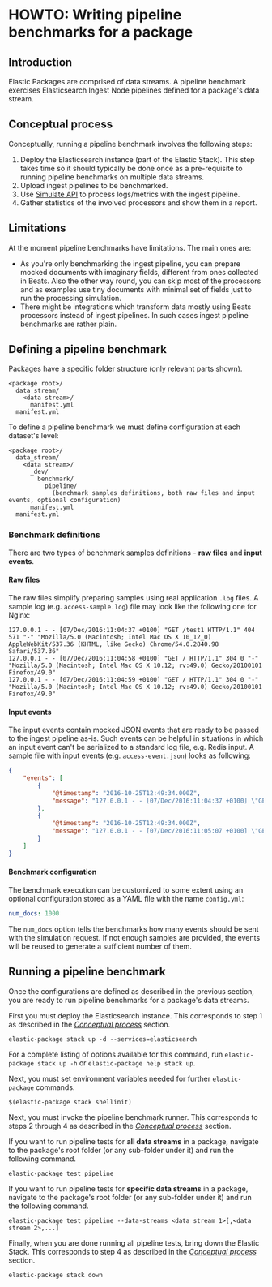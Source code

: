 # HOWTO: Writing pipeline benchmarks for a package

## Introduction

Elastic Packages are comprised of data streams. A pipeline benchmark exercises Elasticsearch Ingest Node pipelines defined for a package's data stream.

## Conceptual process

Conceptually, running a pipeline benchmark involves the following steps:

1. Deploy the Elasticsearch instance (part of the Elastic Stack). This step takes time so it should typically be done once as a pre-requisite to running pipeline benchmarks on multiple data streams.
1. Upload ingest pipelines to be benchmarked.
1. Use [Simulate API](https://www.elastic.co/guide/en/elasticsearch/reference/master/simulate-pipeline-api.html) to process logs/metrics with the ingest pipeline.
1. Gather statistics of the involved processors and show them in a report.

## Limitations

At the moment pipeline benchmarks have limitations. The main ones are:
* As you're only benchmarking the ingest pipeline, you can prepare mocked documents with imaginary fields, different from ones collected in Beats. Also the other way round, you can skip most of the processors and as examples use tiny documents with minimal set of fields just to run the processing simulation.
* There might be integrations which transform data mostly using Beats processors instead of ingest pipelines. In such cases ingest pipeline benchmarks are rather plain.

## Defining a pipeline benchmark

Packages have a specific folder structure (only relevant parts shown).

```
<package root>/
  data_stream/
    <data stream>/
      manifest.yml
  manifest.yml
```

To define a pipeline benchmark we must define configuration at each dataset's level:

```
<package root>/
  data_stream/
    <data stream>/
      _dev/
        benchmark/
          pipeline/
            (benchmark samples definitions, both raw files and input events, optional configuration)
      manifest.yml
  manifest.yml
```

### Benchmark definitions

There are two types of benchmark samples definitions - **raw files** and **input events**.

#### Raw files

The raw files simplify preparing samples using real application `.log` files. A sample log (e.g. `access-sample.log`) file may look like the following one for Nginx:

```
127.0.0.1 - - [07/Dec/2016:11:04:37 +0100] "GET /test1 HTTP/1.1" 404 571 "-" "Mozilla/5.0 (Macintosh; Intel Mac OS X 10_12_0) AppleWebKit/537.36 (KHTML, like Gecko) Chrome/54.0.2840.98 Safari/537.36"
127.0.0.1 - - [07/Dec/2016:11:04:58 +0100] "GET / HTTP/1.1" 304 0 "-" "Mozilla/5.0 (Macintosh; Intel Mac OS X 10.12; rv:49.0) Gecko/20100101 Firefox/49.0"
127.0.0.1 - - [07/Dec/2016:11:04:59 +0100] "GET / HTTP/1.1" 304 0 "-" "Mozilla/5.0 (Macintosh; Intel Mac OS X 10.12; rv:49.0) Gecko/20100101 Firefox/49.0"
```

#### Input events

The input events contain mocked JSON events that are ready to be passed to the ingest pipeline as-is. Such events can be helpful in situations in which an input event can't be serialized to a standard log file, e.g. Redis input. A sample file with input events  (e.g. `access-event.json`) looks as following:

```json
{
    "events": [
        {
            "@timestamp": "2016-10-25T12:49:34.000Z",
            "message": "127.0.0.1 - - [07/Dec/2016:11:04:37 +0100] \"GET /test1 HTTP/1.1\" 404 571 \"-\" \"Mozilla/5.0 (Macintosh; Intel Mac OS X 10_12_0) AppleWebKit/537.36 (KHTML, like Gecko) Chrome/54.0.2840.98 Safari/537.36\"\n"
        },
        {
            "@timestamp": "2016-10-25T12:49:34.000Z",
            "message": "127.0.0.1 - - [07/Dec/2016:11:05:07 +0100] \"GET /taga HTTP/1.1\" 404 169 \"-\" \"Mozilla/5.0 (Macintosh; Intel Mac OS X 10.12; rv:49.0) Gecko/20100101 Firefox/49.0\"\n"
        }
    ]
}
```

#### Benchmark configuration

The benchmark execution can be customized to some extent using an optional configuration stored as a YAML file with the name `config.yml`:

```yml
num_docs: 1000
```

The `num_docs` option tells the benchmarks how many events should be sent with the simulation request. If not enough samples are provided, the events will be reused to generate a sufficient number of them.


## Running a pipeline benchmark

Once the configurations are defined as described in the previous section, you are ready to run pipeline benchmarks for a package's data streams.

First you must deploy the Elasticsearch instance. This corresponds to step 1 as described in the [_Conceptual process_](#Conceptual-process) section.

```
elastic-package stack up -d --services=elasticsearch
```

For a complete listing of options available for this command, run `elastic-package stack up -h` or `elastic-package help stack up`.

Next, you must set environment variables needed for further `elastic-package` commands.

```
$(elastic-package stack shellinit)
```

Next, you must invoke the pipeline benchmark runner. This corresponds to steps 2 through 4 as described in the [_Conceptual process_](#Conceptual-process) section.

If you want to run pipeline tests for **all data streams** in a package, navigate to the package's root folder (or any sub-folder under it) and run the following command.

```
elastic-package test pipeline
```

If you want to run pipeline tests for **specific data streams** in a package, navigate to the package's root folder (or any sub-folder under it) and run the following command.

```
elastic-package test pipeline --data-streams <data stream 1>[,<data stream 2>,...]
```

Finally, when you are done running all pipeline tests, bring down the Elastic Stack. This corresponds to step 4 as described in the [_Conceptual process_](#Conceptual-process) section.

```
elastic-package stack down
```

